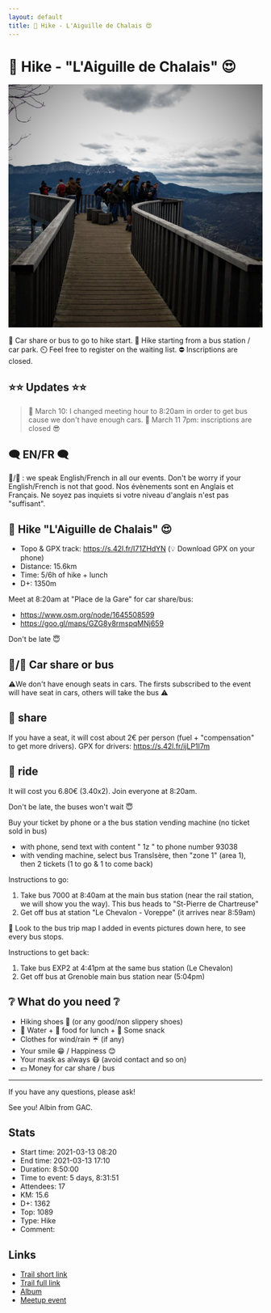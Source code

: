 ```yaml
---
layout: default
title: 🥾 Hike - L'Aiguille de Chalais 😍
---
```


# 🥾 Hike - "L'Aiguille de Chalais" 😍

![2021-03-13](../img/orig/2021-03-13.jpg)

🚗 Car share or bus to go to hike start.
🚌 Hike starting from a bus station / car park.
⏲️ Feel free to register on the waiting list.
⛔ Inscriptions are closed.

##  ⭐⭐ Updates ⭐⭐ 
> 📅 March 10: I changed meeting hour to 8:20am in order to get bus cause we don't have enough cars.
> 📅 March 11 7pm: inscriptions are closed 😎

##  🗨️ EN/FR 🗨️ 
🦅/🐓 : we speak English/French in all our events. Don't be worry if your English/French is not that good. Nos évènements sont en Anglais et Français. Ne soyez pas inquiets si votre niveau d'anglais n'est pas "suffisant".

##  🥾 Hike "L'Aiguille de Chalais" 😍 
* Topo & GPX track: https://s.42l.fr/I71ZHdYN
(💡 Download GPX on your phone)
* Distance: 15.6km
* Time: 5/6h of hike + lunch
* D+: 1350m

Meet at 8:20am at "Place de la Gare" for car share/bus:
- https://www.osm.org/node/1645508599
- https://goo.gl/maps/GZG8y8rmspqMNj659

Don't be late 😇

##  🚗/🚌 Car share or bus 
⚠️We don't have enough seats in cars. The firsts subscribed to the event will have seat in cars, others will take the bus ⚠️

##  🚗 share 
If you have a seat, it will cost about 2€ per person (fuel + "compensation" to get more drivers). GPX for drivers: https://s.42l.fr/ijLP1I7m

##  🚌 ride 
It will cost you 6.80€ (3.40x2). Join everyone at 8:20am.

Don't be late, the buses won't wait 😇

Buy your ticket by phone or a the bus station vending machine (no ticket sold in bus)
- with phone, send text with content " 1z " to phone number 93038
- with vending machine, select bus TransIsère, then "zone 1" (area 1), then 2 tickets (1 to go & 1 to come back)

Instructions to go:
1. Take bus 7000 at 8:40am at the main bus station (near the rail station, we will show you the way). This bus heads to "St-Pierre de Chartreuse"
2. Get off bus at station "Le Chevalon - Voreppe" (it arrives near 8:59am)

👀 Look to the bus trip map I added in events pictures down here, to see every bus stops.

Instructions to get back:
1. Take bus EXP2 at 4:41pm at the same bus station (Le Chevalon)
2. Get off bus at Grenoble main bus station near (5:04pm)

##  ❔ What do you need ❔ 
- Hiking shoes 🥾 (or any good/non slippery shoes)
- 🧃 Water + 🥕 food for lunch + 🍫 Some snack
- Clothes for wind/rain ☔ (if any)
- Your smile 😁 / Happiness 😊
- Your mask as always 😷 (avoid contact and so on)
- 💵 Money for car share / bus

-----------------------
If you have any questions, please ask!

See you! Albin from GAC.

## Stats

- Start time: 2021-03-13 08:20
- End time: 2021-03-13 17:10
- Duration: 8:50:00
- Time to event: 5 days, 8:31:51
- Attendees: 17
- KM: 15.6
- D+: 1362
- Top: 1089
- Type: Hike
- Comment: 

## Links

- [Trail short link](https://s.42l.fr/I71ZHdYN)
- [Trail full link]()
- [Album](https://binnette.github.io/GacImg2021/2021-03-13-🥾-Hike-LAiguille-de-Chalais-😍.html)
- [Meetup event](https://www.meetup.com/grenoble-adventure-club-english-french/events/276803120/)
